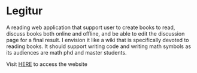 Legitur
=======

A reading web application that support user to create books to read, discuss books both online and offline, and be able to edit the discussion page for a final result. I envision it like a wiki that is specifically devoted to reading books. It should support writing code and writing math symbols as its audiences are math phd and master students.

Visit [HERE](http://legitur.herokuapp.com/ "Legitur") to access the website


